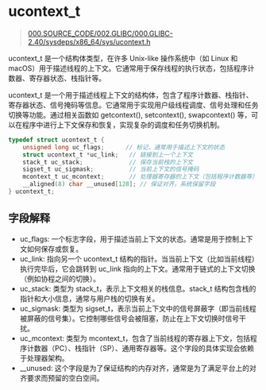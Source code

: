 # ucontext_t
> [000.SOURCE_CODE/002.GLIBC/000.GLIBC-2.40/sysdeps/x86_64/sys/ucontext.h](./../000.SOURCE_CODE/002.GLIBC/000.GLIBC-2.40/sysdeps/x86_64/sys/ucontext.h)

ucontext_t 是一个结构体类型，在许多 Unix-like 操作系统中（如 Linux 和 macOS）用于描述线程的上下文。它通常用于保存线程的执行状态，包括程序计数器、寄存器状态、栈指针等。

ucontext_t 是一个用于描述线程上下文的结构体，包含了程序计数器、栈指针、寄存器状态、信号掩码等信息。它通常用于实现用户级线程调度、信号处理和任务切换等功能。通过相关函数如 getcontext(), setcontext(), swapcontext() 等，可以在程序中进行上下文保存和恢复，实现复杂的调度和任务切换机制。

```c
typedef struct ucontext_t {
    unsigned long uc_flags;      // 标记，通常用于描述上下文的状态
    struct ucontext_t *uc_link;   // 链接到上一个上下文
    stack_t uc_stack;             // 保存当前栈的上下文
    sigset_t uc_sigmask;          // 当前上下文的信号掩码
    mcontext_t uc_mcontext;       // 处理器寄存器的上下文（包括程序计数器等）
    __aligned(8) char __unused[128]; // 保证对齐，系统保留字段
} ucontext_t;

```

## 字段解释
+   uc_flags: 一个标志字段，用于描述当前上下文的状态。通常是用于控制上下文如何保存或恢复。
+   uc_link: 指向另一个 ucontext_t 结构的指针。当当前上下文（比如当前线程）执行完毕后，它会跳转到 uc_link 指向的上下文。通常用于链式的上下文切换（例如协程之间的切换）。
+   uc_stack: 类型为 stack_t，表示上下文相关的栈信息。stack_t 结构包含栈的指针和大小信息，通常与用户栈的切换有关。
+   uc_sigmask: 类型为 sigset_t，表示当前上下文中的信号屏蔽字（即当前线程被屏蔽的信号集）。它控制哪些信号会被阻塞，防止在上下文切换时信号干扰。
+   uc_mcontext: 类型为 mcontext_t，包含了当前线程的寄存器上下文，包括程序计数器（PC）、栈指针（SP）、通用寄存器等。这个字段的具体实现会依赖于处理器架构。
+   __unused: 这个字段是为了保证结构的内存对齐，通常是为了满足平台上的对齐要求而预留的空白空间。


